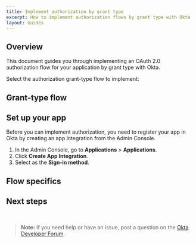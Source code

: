 ```yaml
---
title: Implement authorization by grant type
excerpt: How to implement authorization flows by grant type with Okta
layout: Guides
---
```


<ApiAmProdWarning />

## Overview

This document guides you through implementing an OAuth 2.0 authorization flow for your application by grant type with Okta.

Select the authorization grant-type flow to implement: <StackSelector />

<StackSnippet snippet="overview" />

## Grant-type flow

<StackSnippet snippet="flow-diagram"/>

<StackSnippet snippet="configuration"/>

## Set up your app

Before you can implement authorization, you need to register your app in Okta by creating an app integration from the Admin Console.

1. In the Admin Console, go to **Applications** > **Applications**.
2. Click **Create App Integration**.
3. Select **<StackSnippet snippet="sign-in-method" inline />** as the **Sign-in method**.

<StackSnippet snippet="setup-app" />

<StackSnippet snippet="install-sdk" />

## Flow specifics

<StackSnippet snippet="use-flow" />

<StackSnippet snippet="examples" />

## Next steps

<StackSnippet snippet="nextsteps" />

<br>

> **Note:** If you need help or have an issue, post a question on the [Okta Developer Forum](https://devforum.okta.com).

